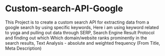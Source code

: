 # Custom-search-API-Google
This Project is to create a custom search API for extracting data from a google search by using specific keywords, Here i am using keyword related to yoga and pulling out data through SERP, Search Engine Result Protocol and finding out which Which domain/website ranks prominently in the search results, Text Analysis - absolute and weighted frequency (From Title, Meta Description)
